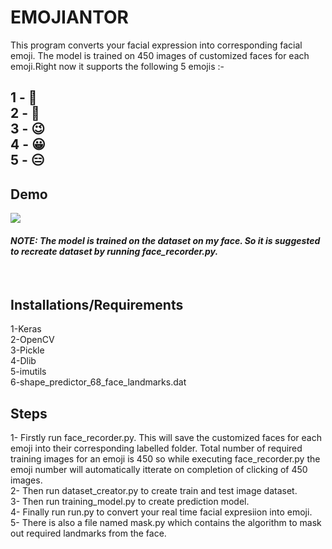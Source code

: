 # EMOJIANTOR 

This program converts your facial expression into corresponding facial emoji. The model is trained on 450 images of customized faces for each emoji.Right now it supports the following 5 emojis :- <br>
<h2>
1 - 🙂 <br>
2 - 🤫 <br>
3 - 😉 <br>
4 - 😀 <br>
5 - 😑 <br></h2>

<h2>Demo</h2>
<img src="https://github.com/pranavmicro7/Emojinator/blob/master/outputs/gif.gif"><br>

<h4><i>NOTE: The model is trained on the dataset on my face. So it is suggested to recreate dataset by running face_recorder.py.</i></h4><br>

<h2> Installations/Requirements</h2>

1-Keras </br>
2-OpenCV </br>
3-Pickle </br>
4-Dlib </br>
5-imutils </br> 
6-shape_predictor_68_face_landmarks.dat

<h2> Steps </h2>

1- Firstly run face_recorder.py. This will save the customized faces for each emoji into their corresponding labelled folder. Total number of required training images for an emoji is 450 so while executing face_recorder.py the emoji number will automatically itterate on completion of clicking of 450 images.<br>
2- Then run dataset_creator.py to create train and test image dataset.<br>
3- Then run training_model.py to create prediction model.<br>
4- Finally run run.py to convert your real time facial expresiion into emoji.<br>
5- There is also a file named mask.py which contains the algorithm to mask out required landmarks from the face.   

